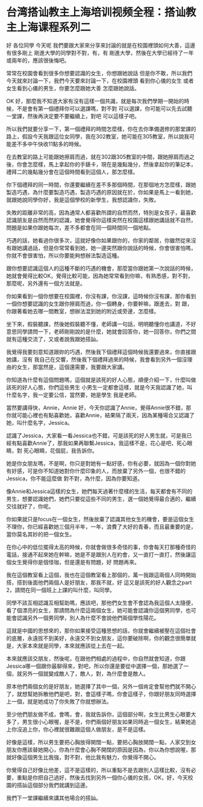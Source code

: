 # 台湾搭讪教主上海培训视频全程：搭讪教主上海课程系列二

好 各位同學 今天呢 我們要跟大家來分享來討論的就是在校園裡頭如何大善，這邊有很多剛上 剛進大學的同學對不對，有，有 剛進大學，然後在大學已經待了一年或兩年的，應該很後悔吧。

常常在校園會看到很多你想要認識的女生，你想跟她說話 但是你不敢，所以我們今天就來討論一下，我們今天要來討論一下，在校園裡頭 看到你心儀的女生 或者女生看到心儀的男生，你要怎麼跟她大善 怎麼跟她說話。

OK 好，那麼我不知道大家有沒有這樣一個共識，就是每次我們學期一開始的時候，不是會有第一個禮拜你可以選課嗎，對不對 可以選課，你可能可以先去試聽一堂課，然後再決定要不要繼續上，對吧 可以這樣子吧。

所以我們就要分享一下，第一個禮拜的時間怎麼樣，你在去你準備選修的那堂課的路上，假設今天我跟這位女同學，我在302教室，她可能在305教室，所以說我可能差不多中午快收11點多的時候。

在去教室的路上可能跟她擦肩而過，就在302跟305教室的中間，跟她擦肩而過之後，你會怎麼樣，馬上拿起你的手錶卡，現在是幾點幾分，然後拿起你的筆記本，禮拜二的幾點幾分會在這個時間看到這個人，那怎麼樣。

你下個禮拜的同一時間，你還要繼續在差不多那個時間，在那個地方怎麼樣，跟她製造巧遇，為什麼要製造巧遇，製造巧遇的原因就在於，你如果是馬上一看到她，就跟她說同學你好，我是這個學校的新學生，我想認識你，失敗。

失敗的距離非常的高，因為通常人都喜歡所謂的自然而然，特別是女孩子，最喜歡認識朋友是自然而然的認識，她會覺得你這樣突然在校園這樣跟她講話就不自然，問題是如果你跟她每次，差不多都會在同一個時間同一個地點。

巧遇的話，她看過你很多次，這就好像你如果跟你的，你家的鄰居，你雖然從來沒有跟她講過話，但是你常常看到她，她一邊突然跟你說話的時候，你會很害怕嗎，你就不會很害怕，所以你要能夠想辦法製造這種。

跟你想要認識這個人的這種不斷的巧遇的機會，那麼當你跟她第一次說話的時候，她就會覺得比較OK，覺得比較可能，因為她常常看到你嘛，有熟悉感，對不對，那麼呢，另外還有一個方法就是。

你如果看到一個你想要在校園裡，你沒有課，你沒課，這時候你沒有課，那你看到一個你想要認識的女生跟你擦肩而過，你一個轉身，你要幹嘛，跟進去，對 跟，你跟著看她去哪一間教室，想辦法混到她的附近或旁邊，怎麼樣。

坐下來，假裝聽課，然後她假裝聽不懂，老師講一句話，明明聽懂你也講道，不好意思同學請問一下，老師剛剛說的是什麼，她就會回答你，她一回答你，你們之間就有這種交流了，又或者說我跟她搭訕。

我覺得我要刻意知道跟妳的巧遇，然後我下個禮拜這個時候我還要過來，你直接跟她講，沒有 我自己在交響，然後我下個禮拜過來的時候，我會看到另外一個沒理由的女生，那當然是，這個還需要，我要跟大家講。

你知道為什麼有這個問題嗎，這個就是該死的好人心態，順便介紹一下，什麼叫做該死的好人心態，你們這些男生 小男生一定都會這樣，就是今天我認識了她，叫什麼名字，我一定要公信，當然要，她是學生 我是老師。

當然要講得快，Annie，Annie 好，今天你認識了Annie，覺得Annie很不錯，那你就可能心裡也有點喜歡她，喜歡Annie，結果隔了兩天，因為某種場合又認識了她，叫什麼名字，Jessica。

認識了Jessica，大家看一看Jessica也不錯，可是該死的好人男生就，可是我已經有點喜歡Annie了，那我如果再聯繫Jessica，我這樣不是，花心是吧，死心眼睛，對 死心眼睛，花個屁，我告訴你。

她是你女朋友嗎，不是啊，你只是對她有一點好感，你有必要，就因為一個你對她有好感，可是你不知道她對你什麼印象的人，而放棄了另外一個，也很不錯的Jessica，你不能這麼做 對不對，為什麼，因為你要知道。

像Annie和Jessica這樣的女生，她們每天過著什麼樣的生活，每天都會有不同的男生，想要認識她們，她們只要從這些不同的男生，選一個她覺得最合適的，繼續交往就好了，你呢。

你如果就只是focus在一個女生，然後放棄了認識其他女生的機會，要是這個女生不理你，你已經喜歡她三個月半年，一年，浪費了大好的青春，而且最重要的是，當你莫名其妙的把一個女生。

在你心中的低位擺得太高的時候，你就會做很多奇怪的事，你會每天打那種奇怪的電話，接通不起來她在幹嘛，她是不是跟別人在約會，又一直打一直打，然後讓這個女生覺得你是個怪咖，但是還是有問題，好 問題再來。

我在這個教室看上這個，我也在這個教室看上那個的，萬一我跟這兩個人同時開始搭，搭到後面他們兩個人是好朋友，那我不就，好 這又是該死的好人觀念之part 2，請問在同一個班上上課的叫什麼，叫同學。

同學不該互相認識互相幫助嗎，應該吧，那他們女生會不會認為我這個人太隨便，看了個漂亮的女生，那請問為什麼這兩個女生，她可能會認識你這個男同學，也可能會認識另外一個男同學，別人為什麼不會說他們兩個學性陽花。

這就是中國的思想來的，那你如果接受這種思想的話，你就會繼續被壓在這個社會的底層，永遠拔不到美好，永遠交不到女朋友，這你要破除啊，你的觀念很簡單就是，大家本來就是同學，本來就應該從上去在一起。

本來就應該交朋友，然後呢，在跟他們相處的過程中，你自然就會知道，你跟Jessica哪一個跟你最聊得來，對吧，所以你還是要從中選擇一個，那她選了一個，就另外一個就變成敵人了，敵人，對，為什麼會是敵人。

原本他們兩個女的是好朋友，她選擇了其中一個，另外一個肯定會幫他們就不開心了，就想幫她拆散他們是吧，對，會這樣子嗎，你會這樣子，你跟好朋友同時選擇上一個，就是她成功了你失敗了你就想辦法。

至少他們朋友做不成，會嗎，會，我就告訴你，這個部分啊，女生比男生心眼要大多了，男生很小心眼喔，是不是，你們兩個好朋友如果同時追一個女生，結果她追上你沒追上你，你心裡就很難跟這個人做朋友，是不是這樣。

好像是這樣，所以男生要把心胸放得開闊一點，要把心胸放開闊一點，人家交到女朋友你應該替她開心，你為什麼會心胸不開闊的原因是因為，你以為你想說喔，那就好像這個男生比我強，對不對，他比我有魅力，你覺得不開心。

你覺得自己好像比他差，這不是這樣的，所以重點不是去跟別人這樣比較，沒有必要，重點是你把自己過好，然後去找到另外一個你心儀的女孩，OK，好，今天校園的搭訕這個部分我們就講到這邊。

我們下一堂課繼續來講其他場合的搭訕。